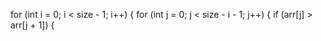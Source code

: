 for (int i = 0; i < size - 1; i++) {
for (int j = 0; j < size - i - 1; j++) {
if (arr[j] > arr[j + 1]) {